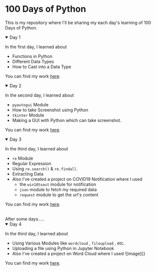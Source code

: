 # 100 Days of Python

This is my repository where I'll be sharing my each day's learning of 100 Days of Python.

<details open>
<summary>Day 1</summary>
  
In the first day, I learned about
 - Functions in Python
 - Different Data Types
 - How to Cast into a Data Type

You can find my work [here](https://github.com/saswatsamal/100DaysofPython/tree/master/Day%201).
</details>

<details open>
<summary>Day 2</summary>
  
In the second day, I learned about
 - `pyautogui` Module
 - How to take Screenshot using Python
 - `tkinter` Module
 - Making a GUI with Python which can take screenshot.

You can find my work [here](https://github.com/saswatsamal/100DaysofPython/tree/master/Day%202).
</details>

<details open>
<summary>Day 3</summary>
  
In the third day, I learned about
 - `re` Module
 - Regular Expression
 - Using `re.search()` & `re.findall`.
 - Extracting Data
 - Also I've created a project on COVID19 Notification where I used 
    - the `win10toast` module for notification
    - `json` module to fetch my required data
    - `request` module to get the url's content

You can find my work [here](https://github.com/saswatsamal/100DaysofPython/tree/master/Day%203).
</details>

<br>
        After some days.....
<br>

<details open>
<summary>Day 4</summary>
 
In the third day, I learned about
 - Using Various Modules like `wordcloud` , `fileupload` , etc.
 - Uploading a file using Python in Jupyter Notebook
 - Also I've created a project on Word Cloud where I used 
![image]{}

You can find my work [here](https://github.com/saswatsamal/100DaysofPython/tree/master/Day%204).
</details>